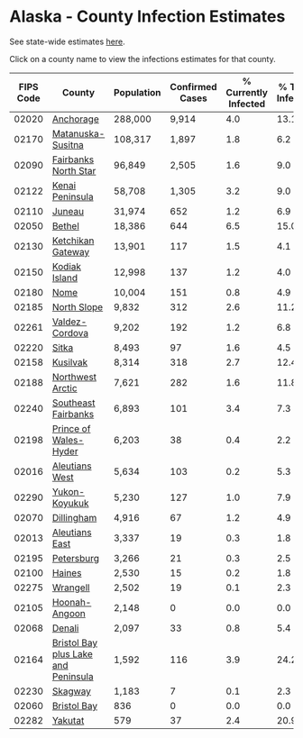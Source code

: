 # Alaska - County Infection Estimates

See state-wide estimates [here](/infections/us-ak).

Click on a county name to view the infections estimates for that county.

|   FIPS Code |                                                                     County |   Population |   Confirmed Cases |   % Currently Infected |   % Total Infected |
|-------------|----------------------------------------------------------------------------|--------------|-------------------|------------------------|--------------------|
|       02020 |                                                     [Anchorage](anchorage) |      288,000 |             9,914 |                    4.0 |               13.1 |
|       02170 |                                     [Matanuska-Susitna](matanuska-susitna) |      108,317 |             1,897 |                    1.8 |                6.2 |
|       02090 |                               [Fairbanks North Star](fairbanks-north-star) |       96,849 |             2,505 |                    1.6 |                9.0 |
|       02122 |                                         [Kenai Peninsula](kenai-peninsula) |       58,708 |             1,305 |                    3.2 |                9.0 |
|       02110 |                                                           [Juneau](juneau) |       31,974 |               652 |                    1.2 |                6.9 |
|       02050 |                                                           [Bethel](bethel) |       18,386 |               644 |                    6.5 |               15.0 |
|       02130 |                                     [Ketchikan Gateway](ketchikan-gateway) |       13,901 |               117 |                    1.5 |                4.1 |
|       02150 |                                             [Kodiak Island](kodiak-island) |       12,998 |               137 |                    1.2 |                4.0 |
|       02180 |                                                               [Nome](nome) |       10,004 |               151 |                    0.8 |                4.9 |
|       02185 |                                                 [North Slope](north-slope) |        9,832 |               312 |                    2.6 |               11.2 |
|       02261 |                                           [Valdez-Cordova](valdez-cordova) |        9,202 |               192 |                    1.2 |                6.8 |
|       02220 |                                                             [Sitka](sitka) |        8,493 |                97 |                    1.6 |                4.5 |
|       02158 |                                                       [Kusilvak](kusilvak) |        8,314 |               318 |                    2.7 |               12.4 |
|       02188 |                                       [Northwest Arctic](northwest-arctic) |        7,621 |               282 |                    1.6 |               11.8 |
|       02240 |                                 [Southeast Fairbanks](southeast-fairbanks) |        6,893 |               101 |                    3.4 |                7.3 |
|       02198 |                             [Prince of Wales-Hyder](prince-of-wales-hyder) |        6,203 |                38 |                    0.4 |                2.2 |
|       02016 |                                           [Aleutians West](aleutians-west) |        5,634 |               103 |                    0.2 |                5.3 |
|       02290 |                                             [Yukon-Koyukuk](yukon-koyukuk) |        5,230 |               127 |                    1.0 |                7.9 |
|       02070 |                                                   [Dillingham](dillingham) |        4,916 |                67 |                    1.2 |                4.9 |
|       02013 |                                           [Aleutians East](aleutians-east) |        3,337 |                19 |                    0.3 |                1.8 |
|       02195 |                                                   [Petersburg](petersburg) |        3,266 |                21 |                    0.3 |                2.5 |
|       02100 |                                                           [Haines](haines) |        2,530 |                15 |                    0.2 |                1.8 |
|       02275 |                                                       [Wrangell](wrangell) |        2,502 |                19 |                    0.1 |                2.3 |
|       02105 |                                             [Hoonah-Angoon](hoonah-angoon) |        2,148 |                 0 |                    0.0 |                0.0 |
|       02068 |                                                           [Denali](denali) |        2,097 |                33 |                    0.8 |                5.4 |
|       02164 | [Bristol Bay plus Lake and Peninsula](bristol-bay-plus-lake-and-peninsula) |        1,592 |               116 |                    3.9 |               24.2 |
|       02230 |                                                         [Skagway](skagway) |        1,183 |                 7 |                    0.1 |                2.3 |
|       02060 |                                                 [Bristol Bay](bristol-bay) |          836 |                 0 |                    0.0 |                0.0 |
|       02282 |                                                         [Yakutat](yakutat) |          579 |                37 |                    2.4 |               20.9 |